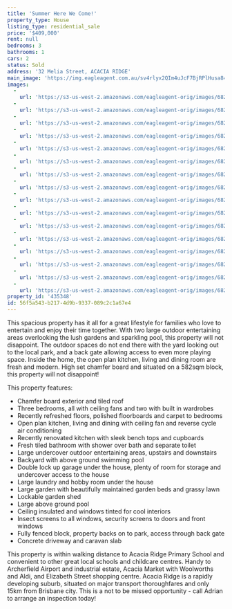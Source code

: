 ```yaml
---
title: 'Summer Here We Come!'
property_type: House
listing_type: residential_sale
price: '$409,000'
rent: null
bedrooms: 3
bathrooms: 1
cars: 2
status: Sold
address: '32 Melia Street, ACACIA RIDGE'
main_image: 'https://img.eagleagent.com.au/sv4rlyx2QIm4uJcF7BjRPlHusa8=/1280x854/smart/https://s3-us-west-2.amazonaws.com/eagleagent-orig/images/6823443/121440206-image-M.jpg'
images:
  -
    url: 'https://s3-us-west-2.amazonaws.com/eagleagent-orig/images/6823458/121440206-image-P.jpg'
  -
    url: 'https://s3-us-west-2.amazonaws.com/eagleagent-orig/images/6823457/121440206-image-O.jpg'
  -
    url: 'https://s3-us-west-2.amazonaws.com/eagleagent-orig/images/6823456/121440206-image-N.jpg'
  -
    url: 'https://s3-us-west-2.amazonaws.com/eagleagent-orig/images/6823455/121440206-image-L.jpg'
  -
    url: 'https://s3-us-west-2.amazonaws.com/eagleagent-orig/images/6823454/121440206-image-K.jpg'
  -
    url: 'https://s3-us-west-2.amazonaws.com/eagleagent-orig/images/6823453/121440206-image-J.jpg'
  -
    url: 'https://s3-us-west-2.amazonaws.com/eagleagent-orig/images/6823452/121440206-image-I.jpg'
  -
    url: 'https://s3-us-west-2.amazonaws.com/eagleagent-orig/images/6823451/121440206-image-H.jpg'
  -
    url: 'https://s3-us-west-2.amazonaws.com/eagleagent-orig/images/6823450/121440206-image-G.jpg'
  -
    url: 'https://s3-us-west-2.amazonaws.com/eagleagent-orig/images/6823449/121440206-image-F.jpg'
  -
    url: 'https://s3-us-west-2.amazonaws.com/eagleagent-orig/images/6823448/121440206-image-E.jpg'
  -
    url: 'https://s3-us-west-2.amazonaws.com/eagleagent-orig/images/6823447/121440206-image-D.jpg'
  -
    url: 'https://s3-us-west-2.amazonaws.com/eagleagent-orig/images/6823446/121440206-image-C.jpg'
  -
    url: 'https://s3-us-west-2.amazonaws.com/eagleagent-orig/images/6823445/121440206-image-B.jpg'
  -
    url: 'https://s3-us-west-2.amazonaws.com/eagleagent-orig/images/6823444/121440206-image-A.jpg'
  -
    url: 'https://s3-us-west-2.amazonaws.com/eagleagent-orig/images/6823443/121440206-image-M.jpg'
property_id: '435348'
id: 56f5a543-b217-4d9b-9337-089c2c1a67e4
---
```

This spacious property has it all for a great lifestyle for families who love to entertain and enjoy their time together. With two large outdoor entertaining areas overlooking the lush gardens and sparkling pool, this property will not disappoint. The outdoor spaces do not end there with the yard looking out to the local park, and a back gate allowing access to even more playing space. Inside the home, the open plan kitchen, living and dining room are fresh  and modern. High set chamfer board and situated on a 582sqm block, this property will not disappoint!

This property features:

*  Chamfer board exterior and tiled roof
*  Three bedrooms, all with ceiling fans and two with built in wardrobes
*  Recently refreshed floors, polished floorboards and carpet to bedrooms
*  Open plan kitchen, living and dining with ceiling fan and reverse cycle air conditioning
*  Recently renovated kitchen with sleek bench tops and cupboards
*  Fresh tiled bathroom with shower over bath and separate toilet
*  Large undercover outdoor entertaining areas, upstairs and downstairs
*  Backyard with above ground swimming pool
*  Double lock up garage under the house, plenty of room for storage and undercover access to the house
*  Large laundry and hobby room under the house
*  Large garden with beautifully maintained garden beds and grassy lawn
*  Lockable garden shed
*  Large above ground pool
*  Ceiling insulated and windows tinted for cool interiors
*  Insect screens to all windows, security screens to doors and front windows
*  Fully fenced block, property backs on to park, access through back gate
*  Concrete driveway and caravan slab

This property is within walking distance to Acacia Ridge Primary School and convenient to other great local schools and childcare centres. Handy to Archerfield Airport and industrial estate, Acacia Market with Woolworths and Aldi, and Elizabeth Street shopping centre. Acacia Ridge is a rapidly developing suburb, situated on major transport thoroughfares and only 15km from Brisbane city. This is a not to be missed opportunity - call Adrian to arrange an inspection today!